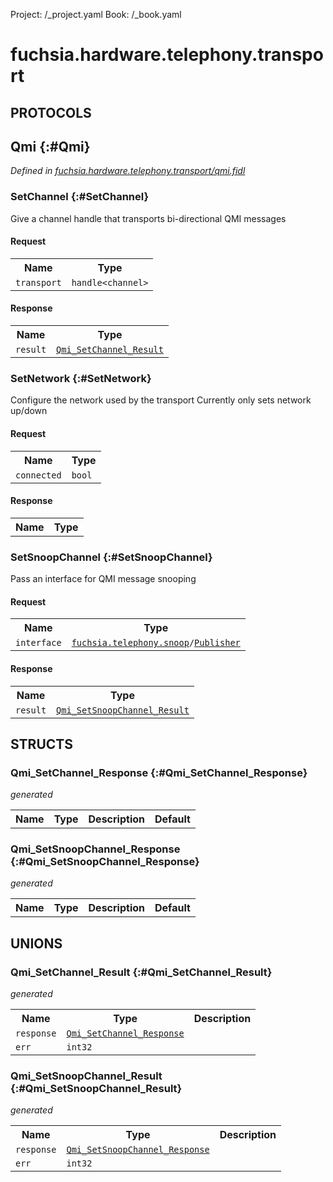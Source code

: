 Project: /_project.yaml
Book: /_book.yaml

# fuchsia.hardware.telephony.transport


## **PROTOCOLS**

## Qmi {:#Qmi}
*Defined in [fuchsia.hardware.telephony.transport/qmi.fidl](https://fuchsia.googlesource.com/fuchsia/+/master/zircon/system/fidl/fuchsia-hardware-telephony-transport/qmi.fidl#11)*


### SetChannel {:#SetChannel}

 Give a channel handle that transports bi-directional QMI messages

#### Request
<table>
    <tr><th>Name</th><th>Type</th></tr>
    <tr>
            <td><code>transport</code></td>
            <td>
                <code>handle&lt;channel&gt;</code>
            </td>
        </tr></table>


#### Response
<table>
    <tr><th>Name</th><th>Type</th></tr>
    <tr>
            <td><code>result</code></td>
            <td>
                <code><a class='link' href='#Qmi_SetChannel_Result'>Qmi_SetChannel_Result</a></code>
            </td>
        </tr></table>

### SetNetwork {:#SetNetwork}

 Configure the network used by the transport
 Currently only sets network up/down

#### Request
<table>
    <tr><th>Name</th><th>Type</th></tr>
    <tr>
            <td><code>connected</code></td>
            <td>
                <code>bool</code>
            </td>
        </tr></table>


#### Response
<table>
    <tr><th>Name</th><th>Type</th></tr>
    </table>

### SetSnoopChannel {:#SetSnoopChannel}

 Pass an interface for QMI message snooping

#### Request
<table>
    <tr><th>Name</th><th>Type</th></tr>
    <tr>
            <td><code>interface</code></td>
            <td>
                <code><a class='link' href='../fuchsia.telephony.snoop/index.html'>fuchsia.telephony.snoop</a>/<a class='link' href='../fuchsia.telephony.snoop/index.html#Publisher'>Publisher</a></code>
            </td>
        </tr></table>


#### Response
<table>
    <tr><th>Name</th><th>Type</th></tr>
    <tr>
            <td><code>result</code></td>
            <td>
                <code><a class='link' href='#Qmi_SetSnoopChannel_Result'>Qmi_SetSnoopChannel_Result</a></code>
            </td>
        </tr></table>



## **STRUCTS**

### Qmi_SetChannel_Response {:#Qmi_SetChannel_Response}
*generated*





<table>
    <tr><th>Name</th><th>Type</th><th>Description</th><th>Default</th></tr>
</table>

### Qmi_SetSnoopChannel_Response {:#Qmi_SetSnoopChannel_Response}
*generated*





<table>
    <tr><th>Name</th><th>Type</th><th>Description</th><th>Default</th></tr>
</table>







## **UNIONS**

### Qmi_SetChannel_Result {:#Qmi_SetChannel_Result}
*generated*


<table>
    <tr><th>Name</th><th>Type</th><th>Description</th></tr><tr>
            <td><code>response</code></td>
            <td>
                <code><a class='link' href='#Qmi_SetChannel_Response'>Qmi_SetChannel_Response</a></code>
            </td>
            <td></td>
        </tr><tr>
            <td><code>err</code></td>
            <td>
                <code>int32</code>
            </td>
            <td></td>
        </tr></table>

### Qmi_SetSnoopChannel_Result {:#Qmi_SetSnoopChannel_Result}
*generated*


<table>
    <tr><th>Name</th><th>Type</th><th>Description</th></tr><tr>
            <td><code>response</code></td>
            <td>
                <code><a class='link' href='#Qmi_SetSnoopChannel_Response'>Qmi_SetSnoopChannel_Response</a></code>
            </td>
            <td></td>
        </tr><tr>
            <td><code>err</code></td>
            <td>
                <code>int32</code>
            </td>
            <td></td>
        </tr></table>







